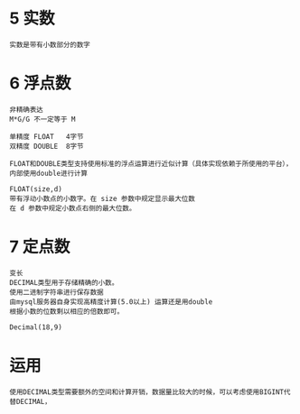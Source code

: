 


# 5 实数

    实数是带有小数部分的数字
    
    
# 6 浮点数

    非精确表达
    M*G/G 不一定等于 M
    
    单精度 FLOAT   4字节
    双精度 DOUBLE  8字节
    
    FLOAT和DOUBLE类型支持使用标准的浮点运算进行近似计算（具体实现依赖于所使用的平台），
    内部使用double进行计算
    
    FLOAT(size,d)
    带有浮动小数点的小数字。在 size 参数中规定显示最大位数
    在 d 参数中规定小数点右侧的最大位数。

# 7 定点数

    变长
    DECIMAL类型用于存储精确的小数。
    使用二进制字符串进行保存数据
    由mysql服务器自身实现高精度计算(5.0以上) 运算还是用double
    根据小数的位数剩以相应的倍数即可。
   
    Decimal(18,9)
    
    
# 运用

    使用DECIMAL类型需要额外的空间和计算开销，数据量比较大的时候，可以考虑使用BIGINT代替DECIMAL，

    